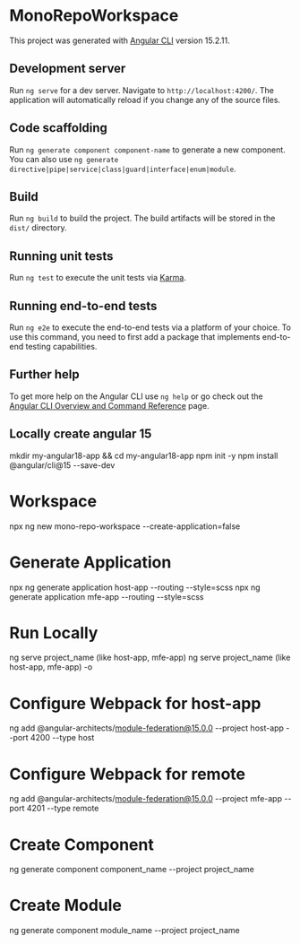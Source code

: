 # MonoRepoWorkspace

This project was generated with [Angular CLI](https://github.com/angular/angular-cli) version 15.2.11.

## Development server

Run `ng serve` for a dev server. Navigate to `http://localhost:4200/`. The application will automatically reload if you change any of the source files.

## Code scaffolding

Run `ng generate component component-name` to generate a new component. You can also use `ng generate directive|pipe|service|class|guard|interface|enum|module`.

## Build

Run `ng build` to build the project. The build artifacts will be stored in the `dist/` directory.

## Running unit tests

Run `ng test` to execute the unit tests via [Karma](https://karma-runner.github.io).

## Running end-to-end tests

Run `ng e2e` to execute the end-to-end tests via a platform of your choice. To use this command, you need to first add a package that implements end-to-end testing capabilities.

## Further help

To get more help on the Angular CLI use `ng help` or go check out the [Angular CLI Overview and Command Reference](https://angular.io/cli) page.

## Locally create angular 15
mkdir my-angular18-app && cd my-angular18-app
npm init -y
npm install @angular/cli@15 --save-dev

# Workspace
npx ng new mono-repo-workspace --create-application=false

# Generate Application
npx ng generate application host-app --routing --style=scss
npx ng generate application mfe-app --routing --style=scss

# Run Locally

ng serve project_name (like host-app, mfe-app)
ng serve project_name (like host-app, mfe-app) -o

# Configure Webpack for host-app
ng add @angular-architects/module-federation@15.0.0 --project host-app --port 4200 --type host

# Configure Webpack for remote
ng add @angular-architects/module-federation@15.0.0 --project mfe-app --port 4201 --type remote

# Create Component
ng generate component component_name --project project_name

# Create Module
ng generate component module_name --project project_name
